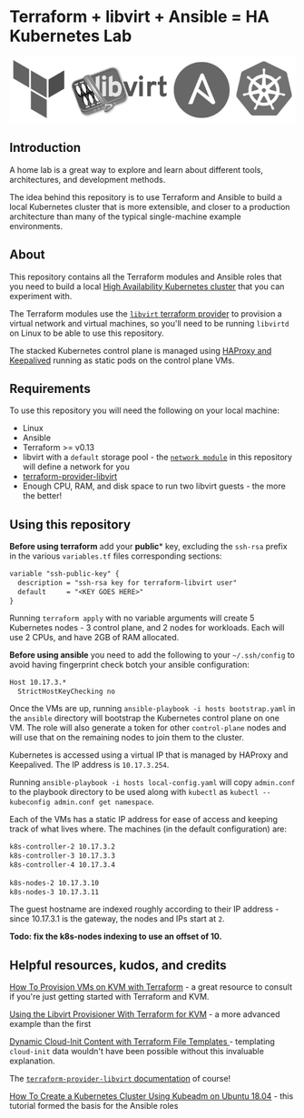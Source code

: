# Terraform + libvirt + Ansible = HA Kubernetes Lab

![Image](https://raw.githubusercontent.com/jamonation/terraform-libvirt-k8s-lab/assets/terraform-libvirt-k8s-lab.png)

## Introduction

A home lab is a great way to explore and learn about different tools, architectures, and development methods.

The idea behind this repository is to use Terraform and Ansible to build a local Kubernetes cluster that is more extensible, and closer to a production architecture than many of the typical single-machine example environments.

## About

This repository contains all the Terraform modules and Ansible roles that you need to build a local [High Availability Kubernetes cluster](https://kubernetes.io/docs/setup/production-environment/tools/kubeadm/ha-topology/) that you can experiment with.

The Terraform modules use the [`libvirt` terraform provider](https://github.com/dmacvicar/terraform-provider-libvirt) to provision a virtual network and virtual machines, so you'll need to be running `libvirtd` on Linux to be able to use this repository.

The stacked Kubernetes control plane is managed using [HAProxy and Keepalived]([https://github.com/kubernetes/kubeadm/blob/master/docs/ha-considerations.md#keepalived-and-haproxy) running as static pods on the control plane VMs.

## Requirements

To use this repository you will need the following on your local machine:

* Linux
* Ansible
* Terraform >= v0.13
* libvirt with a `default` storage pool - the [`network module`](https://github.com/jamonation/terraform-libvirt-k8s-lab/tree/main/terraform/modules/network) in this repository will define a network for you
* [terraform-provider-libvirt](https://github.com/dmacvicar/terraform-provider-libvirt)
* Enough CPU, RAM, and disk space to run two libvirt guests - the more the better!

## Using this repository

**Before using terraform** add your **public*** key, excluding the `ssh-rsa` prefix in the various `variables.tf` files corresponding sections:

```
variable "ssh-public-key" {
  description = "ssh-rsa key for terraform-libvirt user"
  default     = "<KEY GOES HERE>"
}
```

Running `terraform apply` with no variable arguments will create 5 Kubernetes nodes - 3 control plane, and 2 nodes for workloads. Each will use 2 CPUs, and have 2GB of RAM allocated.

**Before using ansible** you need to add the following to your `~/.ssh/config` to avoid having fingerprint check botch your ansible configuration:

```
Host 10.17.3.*
  StrictHostKeyChecking no
```

Once the VMs are up, running `ansible-playbook -i hosts bootstrap.yaml` in the `ansible` directory will bootstrap the Kubernetes control plane on one VM. The role will also generate a token for other `control-plane` nodes and will use that on the remaining nodes to join them to the cluster.

Kubernetes is accessed using a virtual IP that is managed by HAProxy and Keepalived. The IP address is `10.17.3.254`.

Running `ansible-playbook -i hosts local-config.yaml` will copy `admin.conf` to the playbook directory to be used along with `kubectl` as `kubectl --kubeconfig admin.conf get namespace`.

Each of the VMs has a static IP address for ease of access and keeping track of what lives where. The machines (in the default configuration) are:

```
k8s-controller-2 10.17.3.2
k8s-controller-3 10.17.3.3
k8s-controller-4 10.17.3.4

k8s-nodes-2 10.17.3.10
k8s-nodes-3 10.17.3.11
```

The guest hostname are indexed roughly according to their IP address - since 10.17.3.1 is the gateway, the nodes and IPs start at `2`.

**Todo: fix the k8s-nodes indexing to use an offset of 10.**

## Helpful resources, kudos, and credits

[How To Provision VMs on KVM with Terraform](https://computingforgeeks.com/how-to-provision-vms-on-kvm-with-terraform/) - a great resource to consult if you're just getting started with Terraform and KVM.

[Using the Libvirt Provisioner With Terraform for KVM](https://blog.ruanbekker.com/blog/2020/10/08/using-the-libvirt-provisioner-with-terraform-for-kvm/) - a more advanced example than the first

[
Dynamic Cloud-Init Content with Terraform File Templates
](https://grantorchard.com/dynamic-cloudinit-content-with-terraform-file-templates/) - templating `cloud-init` data wouldn't have been possible without this invaluable explanation.

The [`terraform-provider-libvirt` documentation](https://github.com/dmacvicar/terraform-provider-libvirt) of course!

[How To Create a Kubernetes Cluster Using Kubeadm on Ubuntu 18.04](https://www.digitalocean.com/community/tutorials/how-to-create-a-kubernetes-cluster-using-kubeadm-on-ubuntu-18-04) - this tutorial formed the basis for the Ansible roles
